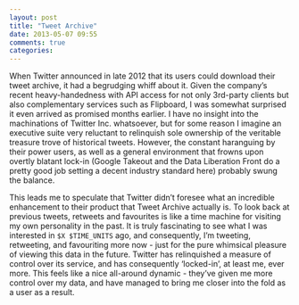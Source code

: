 ```yaml
---
layout: post
title: "Tweet Archive"
date: 2013-05-07 09:55
comments: true
categories:
---
```

When Twitter announced in late 2012 that its users could download their tweet archive, it had a begrudging whiff about it. Given the company’s recent heavy-handedness with API access for not only 3rd-party clients but also complementary services such as Flipboard, I was somewhat surprised it even arrived as promised months earlier. <!--more--> I have no insight into the machinations of Twitter Inc. whatsoever, but for some reason I imagine an executive suite very reluctant to relinquish sole ownership of the veritable treasure trove of historical tweets. However, the constant haranguing by their power users, as well as a general environment that frowns upon overtly blatant lock-in (Google Takeout and the Data Liberation Front do a pretty good job setting a decent industry standard here) probably swung the balance.

This leads me to speculate that Twitter didn’t foresee what an incredible enhancement to their product that Tweet Archive actually is. To look back at previous tweets, retweets and favourites is like a time machine for visiting my own personality in the past. It is truly fascinating to see what I was interested in `$X $TIME_UNITS` ago, and consequently, I’m tweeting, retweeting, and favouriting more now - just for the pure whimsical pleasure of viewing this data in the future. Twitter has relinquished a measure of control over its service, and has consequently ‘locked-in’, at least me, ever more. This feels like a nice all-around dynamic - they’ve given me more control over my data, and have managed to bring me closer into the fold as a user as a result.
